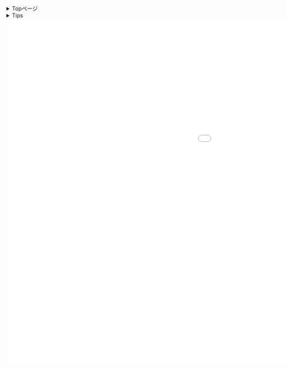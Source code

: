<!-- load jQuerry -->
<script src="jquery-3.5.1.min.js"></script>
<script src="main.js"></script>
<!--ダークモード
<script src="https://cdn.jsdelivr.net/npm/darkmode-js@1.5.7/lib/darkmode-js.min.js"></script>
<script>
  new Darkmode().showWidget();
</script>
-->

<!-- load css -->
<link rel="stylesheet" href="main.css">

<!--<center><h1>Topページ　　白さが眩しいページです＞＜</h1></center>-->

<div class="container">
  <div class="left_wrap" width="10%" height="900px">
    <details>
      <summary>Topページ</summary>
        <ul>
          <li data-char_url="はじめに">はじめに</li>
        </ul>
    </details>
    <details>
      <summary>Tips</summary>
      <ul>
          <li data-char_url="change1">change1</li>
          <li data-char_url="change2">change2</li>
          <li data-char_url="change2">change2</li>
          <li data-char_url="change2">change2</li>
          <li data-char_url="change2">change2</li>
          <li data-char_url="change2">change2</li>
      </ul>
      <summary>Tset</summary>
      <ul>
          <li data-char_url="change1">change1</li>
          <li data-char_url="change2">change2</li>
          <li data-char_url="change2">change2</li>
          <li data-char_url="change2">change2</li>
          <li data-char_url="change2">change2</li>
          <li data-char_url="change2">change2</li>
      </ul>
    </details>
  </div>
  <div width="5px" height="900px" border-left=red  padding-left=10px float=left>
    
  </div>
  <div class="right_wrap">
    <iframe src="TOPページ/はじめに/はじめに.html" name="right" width="1600px" height="900px" frameborder="0">
      </iframe>
  </div>
</div>


<!--<div align="right">ダークモード実装したい</div>-->
